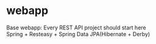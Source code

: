 # webapp
Base webapp: 
Every REST API project should start here  
Spring + Resteasy + Spring Data JPA(Hibernate + Derby)
